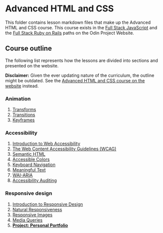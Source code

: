 # Advanced HTML and CSS

This folder contains lesson markdown files that make up the Advanced HTML and CSS course. This course exists in the [Full Stack JavaScript](https://www.theodinproject.com/paths/full-stack-javascript) and the [Full Stack Ruby on Rails](https://www.theodinproject.com/paths/full-stack-ruby-on-rails) paths on the Odin Project Website.

## Course outline

The following list represents how the lessons are divided into sections and presented on the website.

**Disclaimer:** Given the ever updating nature of the curriculum, the outline might be outdated. See the [Advanced HTML and CSS course on the website](https://www.theodinproject.com/paths/full-stack-javascript/courses/advanced-html-and-css)
instead.

### Animation

1. [Transforms](animation/transforms.md)
2. [Transitions](animation/transitions.md)
3. [Keyframes](animation/keyframes.md)

### Accessibility

1. [Introduction to Web Accessibility](accessibility/introduction_to_web_accessibility.md)
2. [The Web Content Accessibility Guidelines (WCAG)](accessibility/the_web_content_accessibility_guidelines_wcag.md)
3. [Semantic HTML](accessibility/semantic_html.md)
4. [Accessible Colors](accessibility/accessible_colors.md)
5. [Keyboard Navigation](accessibility/keyboard_navigation.md)
6. [Meaningful Text](accessibility/meaningful_text.md)
7. [WAI-ARIA](accessibility/wai_aria.md)
8. [Accessibility Auditing](accessibility/accessibility_auditing.md)

### Responsive design

1. [Introduction to Responsive Design](responsive_design/introduction_to_responsive_design.md)
2. [Natural Responsiveness](responsive_design/natural_responsiveness.md)
3. [Responsive Images](responsive_design/responsive_images.md)
4. [Media Queries](responsive_design/media_queries.md)
5. [**Project: Personal Portfolio**](responsive_design/project_personal_portfolio.md)